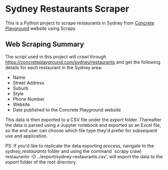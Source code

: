 # Sydney Restaurants Scraper
 This is a Python project to scrape restaurants in Sydney from [Concrete Playground](https://concreteplayground.com/sydney/restaurants) website using Scrapy

## Web Scraping Summary
The script used in this project will crawl through https://concreteplayground.com/sydney/restaurants and get the following details for each restaurant in the Sydney area:
- Name
- Street Address
- Suburb
- Style
- Phone Number
- Website
- Date published to the Concrete Playground website

This data is then exported to a CSV file under the *export* folder. Thereafter the data is parsed using a Jupyter notebook and exported as an Excel file, so the end user can choose which file type they'd prefer for subsequent use and application.

PS: If you'd like to replicate the data exporting process, navigate to the *sydney_restaurants* folder and using the command `scrapy crawl restaurants -O ../export/sydney-restaurants.csv', will export the data to the *export* folder of the root directory.
